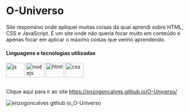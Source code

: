 # O-Universo

Site responsivo onde apliquei muitas coisas da qual aprendi sobre HTML, CSS e JavaScript. É um site onde não queria focar muito em conteúdo e apenas focar em aplicar o máximo coisas que venho aprendendo.

#### Linguagens e tecnologias utilizadas
<div>
<img width="50px" height="40" align="center" alt="js" src="https://cdn.jsdelivr.net/gh/devicons/devicon/icons/javascript/javascript-original.svg" />  
<img width="50px" height="40" align="center" alt="nodejs" src="https://cdn.jsdelivr.net/gh/devicons/devicon/icons/nodejs/nodejs-original.svg" />  
<img width="50px" height="40" align="center" alt="html" src="https://cdn.jsdelivr.net/gh/devicons/devicon/icons/css3/css3-original.svg" />  
<img width="50px" height="40" align="center" alt="css" src="https://cdn.jsdelivr.net/gh/devicons/devicon/icons/html5/html5-original.svg" />
</div> 

##


Clique aqui para ir ao site https://enzogoncalves.github.io/O-Universo/

![enzogoncalves github io_O-Universo](https://user-images.githubusercontent.com/75916483/139604555-3f8c795b-fb41-4b12-a001-5dfd91b01fdd.png)
